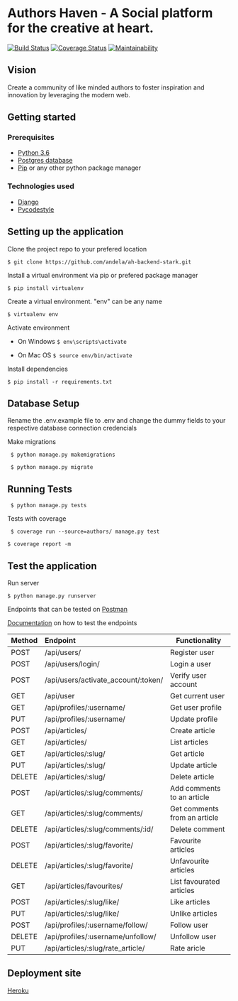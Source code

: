 Authors Haven - A Social platform for the creative at heart.
=======

[![Build Status](https://travis-ci.org/andela/ah-backend-stark.svg?branch=develop)](https://travis-ci.org/andela/ah-backend-stark)
 [![Coverage Status](https://coveralls.io/repos/github/andela/ah-backend-stark/badge.svg?branch=develop)](https://coveralls.io/github/andela/ah-backend-stark?branch=develop)
 [![Maintainability](https://api.codeclimate.com/v1/badges/d85527fb4731c3c3ffb2/maintainability)](https://codeclimate.com/github/andela/ah-backend-stark/maintainability)

## Vision
Create a community of like minded authors to foster inspiration and innovation
by leveraging the modern web.



## Getting started
### Prerequisites
- [Python 3.6](https://www.python.org/getit/)
- [Postgres database]( https://www.postgresql.org/download/)
- [Pip](https://pip.pypa.io/en/stable/reference/pip_download/) or any other python package manager

### Technologies used
- [Django](https://docs.djangoproject.com/en/2.1/) 
- [Pycodestyle](http://pycodestyle.pycqa.org/en/latest/intro.html)

## Setting up the application


Clone the project repo to your prefered location

`$ git clone https://github.com/andela/ah-backend-stark.git`

Install a virtual environment via pip or prefered package manager

`$ pip install virtualenv`

Create a virtual environment. "env" can be any name

`$ virtualenv env`

Activate environment

- On Windows `$ env\scripts\activate`

- On Mac OS `$ source env/bin/activate`

Install dependencies

`$ pip install -r requirements.txt`



## Database Setup

Rename the .env.example file to .env and change the dummy fields to your respective database connection credencials

Make migrations

` $ python manage.py makemigrations`

` $ python manage.py migrate`

## Running Tests
` $ python manage.py tests`

Tests with coverage

` $ coverage run --source=authors/ manage.py test`

`$ coverage report -m`

## Test the application

Run server

`$ python manage.py runserver`

Endpoints that can be tested on [Postman](https://www.getpostman.com/apps)

[Documentation]() on how to test the endpoints

|Method |Endpoint |Functionality  |
|----------|:----------|------------|
| POST  |/api/users/  |Register user  |
| POST  |/api/users/login/  |Login a user  |
|POST | /api/users/activate_account/:token/  | Verify user account|
| GET | /api/user| Get current user|
| GET |/api/profiles/:username/ | Get user profile |
|PUT|/api/profiles/:username/ |Update profile |
|POST|/api/articles/|Create article|
|GET|/api/articles/|List articles |
|GET|/api/articles/:slug/|Get article|
|PUT|/api/articles/:slug/|Update article|
|DELETE|/api/articles/:slug/|Delete article|
|POST|/api/articles/:slug/comments/|Add comments to an article|
|GET|/api/articles/:slug/comments/|Get comments from an article|
|DELETE|/api/articles/:slug/comments/:id/|Delete comment|
|POST|/api/articles/:slug/favorite/|Favourite articles|
|DELETE|/api/articles/:slug/favorite/|Unfavourite articles|
|GET|/api/articles/favourites/|List favourated articles|
|POST|/api/articles/:slug/like/|Like articles|
|PUT|/api/articles/:slug/like/|Unlike articles|
|POST|/api/profiles/:username/follow/|Follow user|
|DELETE|/api/profiles/:username/unfollow/|Unfollow user|
|PUT|/api/articles/:slug/rate_article/|Rate aricle|


## Deployment site

[Heroku](https://ah-backend-stark-staging.herokuapp.com/)